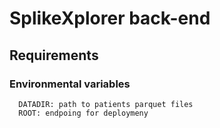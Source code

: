 # SplikeXplorer back-end

## Requirements

### Environmental variables

```
  DATADIR: path to patients parquet files
  ROOT: endpoing for deploymeny
```
